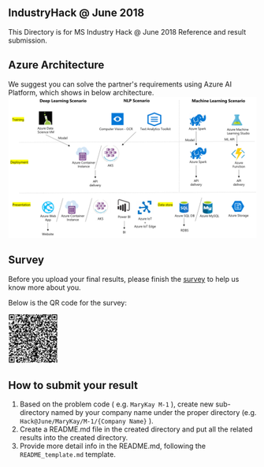 ## IndustryHack @ June 2018
This Directory is for MS Industry Hack @ June 2018 Reference and result submission.

## Azure Architecture
We suggest you can solve the partner's requirements using Azure AI Platform, which shows in below architecture.
<img src="./img/Azure Architecture.png" width="100%" height="50%" alt="AI Architecture">

## Survey
Before you upload your final results, please finish the [survey](https://forms.office.com/Pages/ResponsePage.aspx?id=v4j5cvGGr0GRqy180BHbR9hHAJysPJpMtu5cNOjyWzJUMTNDMUNPU09CQ0JPSUhLSkE0MlU1UTE4Si4u) to help us know more about you. 

Below is the QR code for the survey:

<img src="./img/Survey_QR_Code.png" width="20%" height="15%" alt="IndustryHack @ June Survey">

## How to submit your result
1. Based on the problem code ( e.g. `MaryKay M-1` ), create new sub-directory named by your company name under the proper directory (e.g. `Hack@June/MaryKay/M-1/{Company Name}` ).
2. Create a README.md file in the created directory and put all the related results into the created directory.
3. Provide more detail info in the README.md, following the `README_template.md` template.

